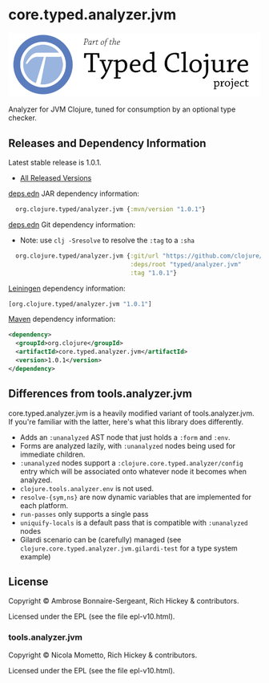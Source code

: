 # core.typed.analyzer.jvm

<a href='https://typedclojure.org'><img src='images/part-of-typed-clojure-project.png'></a>

Analyzer for JVM Clojure, tuned for consumption by an optional type checker.

## Releases and Dependency Information

Latest stable release is 1.0.1.

* [All Released Versions](https://search.maven.org/search?q=g:org.clojure%20AND%20a:core.typed.analyzer.jvm)

[deps.edn](https://clojure.org/reference/deps_and_cli) JAR dependency information:

```clj
  org.clojure.typed/analyzer.jvm {:mvn/version "1.0.1"}
```

[deps.edn](https://clojure.org/reference/deps_and_cli) Git dependency information:

- Note: use `clj -Sresolve` to resolve the `:tag` to a `:sha`

```clj
  org.clojure.typed/analyzer.jvm {:git/url "https://github.com/clojure/core.typed"
                                  :deps/root "typed/analyzer.jvm"
                                  :tag "1.0.1"}
```

[Leiningen](https://github.com/technomancy/leiningen) dependency information:

```clojure
[org.clojure.typed/analyzer.jvm "1.0.1"]
```

[Maven](https://maven.apache.org/) dependency information:

```XML
<dependency>
  <groupId>org.clojure</groupId>
  <artifactId>core.typed.analyzer.jvm</artifactId>
  <version>1.0.1</version>
</dependency>
```

## Differences from tools.analyzer.jvm

core.typed.analyzer.jvm is a heavily modified variant of tools.analyzer.jvm.
If you're familiar with the latter, here's what this library does differently.

- Adds an `:unanalyzed` AST node that just holds a `:form` and `:env`.
- Forms are analyzed lazily, with `:unanalyzed` nodes being used for immediate children.
- `:unanalyzed` nodes support a `:clojure.core.typed.analyzer/config` entry which will be associated
  onto whatever node it becomes when analyzed.
- `clojure.tools.analyzer.env` is not used.
- `resolve-{sym,ns}` are now dynamic variables that are implemented for each platform.
- `run-passes` only supports a single pass
- `uniquify-locals` is a default pass that is compatible with `:unanalyzed` nodes
- Gilardi scenario can be (carefully) managed (see `clojure.core.typed.analyzer.jvm.gilardi-test` for a type system example)

## License

Copyright © Ambrose Bonnaire-Sergeant, Rich Hickey & contributors.

Licensed under the EPL (see the file epl-v10.html).

### tools.analyzer.jvm

Copyright © Nicola Mometto, Rich Hickey & contributors.

Licensed under the EPL (see the file epl-v10.html).
